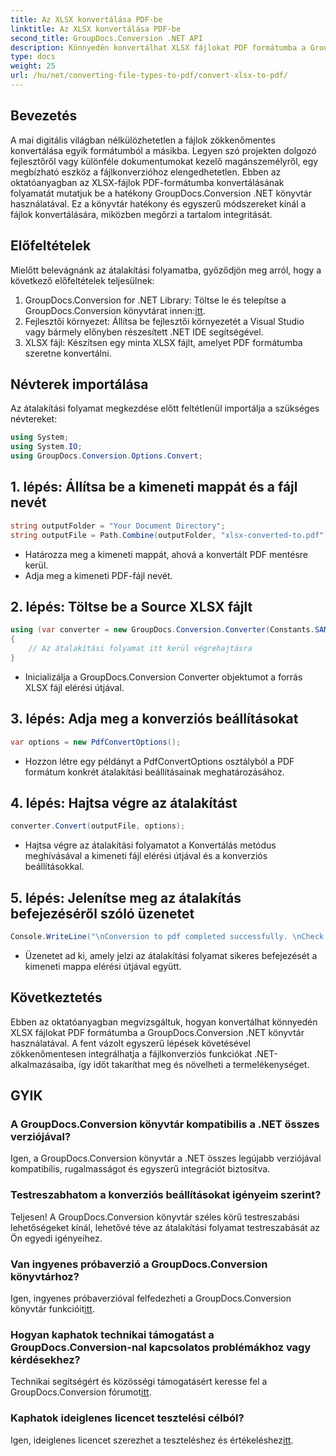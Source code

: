 ```yaml
---
title: Az XLSX konvertálása PDF-be
linktitle: Az XLSX konvertálása PDF-be
second_title: GroupDocs.Conversion .NET API
description: Könnyedén konvertálhat XLSX fájlokat PDF formátumba a GroupDocs.Conversion könyvtár segítségével a .NET-hez. Zökkenőmentes integráció, testreszabható lehetőségek és kifogástalan eredmények.
type: docs
weight: 25
url: /hu/net/converting-file-types-to-pdf/convert-xlsx-to-pdf/
---
```

## Bevezetés
A mai digitális világban nélkülözhetetlen a fájlok zökkenőmentes konvertálása egyik formátumból a másikba. Legyen szó projekten dolgozó fejlesztőről vagy különféle dokumentumokat kezelő magánszemélyről, egy megbízható eszköz a fájlkonverzióhoz elengedhetetlen. Ebben az oktatóanyagban az XLSX-fájlok PDF-formátumba konvertálásának folyamatát mutatjuk be a hatékony GroupDocs.Conversion .NET könyvtár használatával. Ez a könyvtár hatékony és egyszerű módszereket kínál a fájlok konvertálására, miközben megőrzi a tartalom integritását.
## Előfeltételek
Mielőtt belevágnánk az átalakítási folyamatba, győződjön meg arról, hogy a következő előfeltételek teljesülnek:
1.  GroupDocs.Conversion for .NET Library: Töltse le és telepítse a GroupDocs.Conversion könyvtárat innen:[itt](https://releases.groupdocs.com/conversion/net/).
2. Fejlesztői környezet: Állítsa be fejlesztői környezetét a Visual Studio vagy bármely előnyben részesített .NET IDE segítségével.
3. XLSX fájl: Készítsen egy minta XLSX fájlt, amelyet PDF formátumba szeretne konvertálni.

## Névterek importálása
Az átalakítási folyamat megkezdése előtt feltétlenül importálja a szükséges névtereket:
```csharp
using System;
using System.IO;
using GroupDocs.Conversion.Options.Convert;
```
## 1. lépés: Állítsa be a kimeneti mappát és a fájl nevét
```csharp
string outputFolder = "Your Document Directory";
string outputFile = Path.Combine(outputFolder, "xlsx-converted-to.pdf");
```
- Határozza meg a kimeneti mappát, ahová a konvertált PDF mentésre kerül.
- Adja meg a kimeneti PDF-fájl nevét.
## 2. lépés: Töltse be a Source XLSX fájlt
```csharp
using (var converter = new GroupDocs.Conversion.Converter(Constants.SAMPLE_XLSX))
{
    // Az átalakítási folyamat itt kerül végrehajtásra
}
```
- Inicializálja a GroupDocs.Conversion Converter objektumot a forrás XLSX fájl elérési útjával.
## 3. lépés: Adja meg a konverziós beállításokat
```csharp
var options = new PdfConvertOptions();
```
- Hozzon létre egy példányt a PdfConvertOptions osztályból a PDF formátum konkrét átalakítási beállításainak meghatározásához.
## 4. lépés: Hajtsa végre az átalakítást
```csharp
converter.Convert(outputFile, options);
```
- Hajtsa végre az átalakítási folyamatot a Konvertálás metódus meghívásával a kimeneti fájl elérési útjával és a konverziós beállításokkal.
## 5. lépés: Jelenítse meg az átalakítás befejezéséről szóló üzenetet
```csharp
Console.WriteLine("\nConversion to pdf completed successfully. \nCheck output in {0}", outputFolder);
```
- Üzenetet ad ki, amely jelzi az átalakítási folyamat sikeres befejezését a kimeneti mappa elérési útjával együtt.

## Következtetés
Ebben az oktatóanyagban megvizsgáltuk, hogyan konvertálhat könnyedén XLSX fájlokat PDF formátumba a GroupDocs.Conversion .NET könyvtár használatával. A fent vázolt egyszerű lépések követésével zökkenőmentesen integrálhatja a fájlkonverziós funkciókat .NET-alkalmazásaiba, így időt takaríthat meg és növelheti a termelékenységet.
## GYIK
### A GroupDocs.Conversion könyvtár kompatibilis a .NET összes verziójával?
Igen, a GroupDocs.Conversion könyvtár a .NET összes legújabb verziójával kompatibilis, rugalmasságot és egyszerű integrációt biztosítva.
### Testreszabhatom a konverziós beállításokat igényeim szerint?
Teljesen! A GroupDocs.Conversion könyvtár széles körű testreszabási lehetőségeket kínál, lehetővé téve az átalakítási folyamat testreszabását az Ön egyedi igényeihez.
### Van ingyenes próbaverzió a GroupDocs.Conversion könyvtárhoz?
 Igen, ingyenes próbaverzióval felfedezheti a GroupDocs.Conversion könyvtár funkcióit[itt](https://releases.groupdocs.com/).
### Hogyan kaphatok technikai támogatást a GroupDocs.Conversion-nal kapcsolatos problémákhoz vagy kérdésekhez?
Technikai segítségért és közösségi támogatásért keresse fel a GroupDocs.Conversion fórumot[itt](https://forum.groupdocs.com/c/conversion/11).
### Kaphatok ideiglenes licencet tesztelési célból?
 Igen, ideiglenes licencet szerezhet a teszteléshez és értékeléshez[itt](https://purchase.groupdocs.com/temporary-license/).